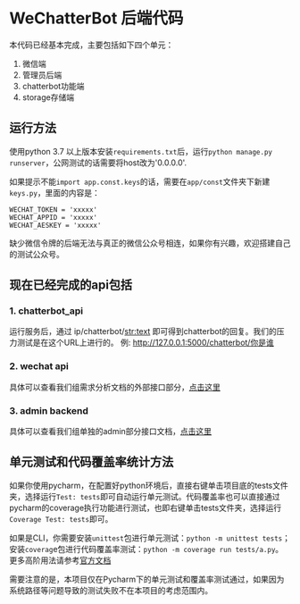 # WeChatterBot 后端代码
本代码已经基本完成，主要包括如下四个单元：
1. 微信端
2. 管理员后端
3. chatterbot功能端
4. storage存储端

## 运行方法
使用python 3.7 以上版本安装`requirements.txt`后，运行`python manage.py runserver`，公网测试的话需要将host改为'0.0.0.0'.

如果提示不能`import app.const.keys`的话，需要在`app/const`文件夹下新建`keys.py`，里面的内容是：
~~~
WECHAT_TOKEN = 'xxxxx'
WECHAT_APPID = 'xxxxx'
WECHAT_AESKEY = 'xxxxx'
~~~
缺少微信令牌的后端无法与真正的微信公众号相连，如果你有兴趣，欢迎搭建自己的测试公众号。

## 现在已经完成的api包括
### 1. chatterbot_api
运行服务后，通过 ip/chatterbot/<str:text> 即可得到chatterbot的回复。我们的压力测试是在这个URL上进行的。
例:
http://127.0.0.1:5000/chatterbot/你是谁
### 2. wechat api
具体可以查看我们组需求分析文档的外部接口部分，[点击这里](https://github.com/bhsei/20_E/blob/master/%E5%AE%9E%E9%AA%8C1%EF%BC%9A%E8%BD%AF%E4%BB%B6%E9%9C%80%E6%B1%82%E5%88%86%E6%9E%90/E_%E8%BD%AF%E4%BB%B6%E9%9C%80%E6%B1%82%E5%88%86%E6%9E%90%E8%AF%B4%E6%98%8E%E4%B9%A6_V3.0.0.docx)
### 3. admin backend
具体可以查看我们组单独的admin部分接口文档，[点击这里](https://github.com/bhsei/20_E/blob/master/%E5%AE%9E%E9%AA%8C3%EF%BC%9A%E8%BD%AF%E4%BB%B6%E4%BA%A7%E5%93%81%E6%94%B9%E8%BF%9B%E4%B8%8E%E5%B1%95%E7%A4%BA/%E7%BB%B4%E6%8A%A4%E4%BA%BA%E5%91%98%E7%95%8C%E9%9D%A2%E6%8E%A5%E5%8F%A3%E8%AF%B4%E6%98%8E.docx)

## 单元测试和代码覆盖率统计方法
如果你使用pycharm，在配置好python环境后，直接右键单击项目底的tests文件夹，选择运行`Test: tests`即可自动运行单元测试。代码覆盖率也可以直接通过pycharm的coverage执行功能进行测试，也即右键单击tests文件夹，选择运行`Coverage Test: tests`即可。

如果是CLI，你需要安装`unittest`包进行单元测试：`python -m unittest tests`；安装`coverag`e包进行代码覆盖率测试：`python -m coverage run tests/a.py`。更多高阶用法请参考[官方文档](https://coverage.readthedocs.io/en/latest/)

需要注意的是，本项目仅在Pycharm下的单元测试和覆盖率测试通过，如果因为系统路径等问题导致的测试失败不在本项目的考虑范围内。
